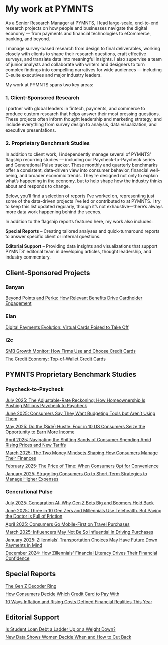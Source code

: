 # My work at PYMNTS

As a Senior Research Manager at PYMNTS, I lead large-scale, end-to-end research projects on how people and businesses navigate the digital economy — from payments and financial technologies to eCommerce, banking, and beyond.

I manage survey-based research from design to final deliverables, working closely with clients to shape their research questions, craft effective surveys, and translate data into meaningful insights. I also supervise a team of junior analysts and collaborate with writers and designers to turn complex findings into compelling narratives for wide audiences — including C-suite executives and major industry leaders.

My work at PYMNTS spans two key areas:

### 1. Client-Sponsored Research
I partner with global leaders in fintech, payments, and commerce to produce custom research that helps answer their most pressing questions. These projects often inform thought leadership and marketing strategy, and include everything from survey design to analysis, data visualization, and executive presentations.

### 2. Proprietary Benchmark Studies
In addition to client work, I independently manage several of PYMNTS’ flagship recurring studies — including our Paycheck-to-Paycheck series and Generational Pulse tracker. These monthly and quarterly benchmarks offer a consistent, data-driven view into consumer behavior, financial well-being, and broader economic trends. They’re designed not only to explain what’s happening in the economy, but to help shape how the industry thinks about and responds to change.

Below, you’ll find a selection of reports I’ve worked on, representing just some of the data-driven projects I’ve led or contributed to at PYMNTS. I try to keep this list updated regularly, though it’s not exhaustive—there’s always more data work happening behind the scenes.

In addition to the flagship reports featured here, my work also includes:

**Special Reports** – Creating tailored analyses and quick-turnaround reports to answer specific client or internal questions.

**Editorial Support** – Providing data insights and visualizations that support PYMNTS’ editorial team in developing articles, thought leadership, and industry commentary.

## Client-Sponsored Projects

### Banyan
<div style="margin-bottom: 8px;">
<a href="https://www.pymnts.com/news/loyalty-and-rewards-news/2025/how-consumers-decide-what-card-is-their-top-of-wallet-go-to" target="_blank">
  Beyond Points and Perks: How Relevant Benefits Drive Cardholder Engagement
</a>
</div>

### Elan
<div style="margin-bottom: 8px;">
<a href="https://www.pymnts.com/digital-payments/2025/more-than-4-in-10-u-s-consumers-now-use-virtual-cards-at-checkout" target="_blank">
 Digital Payments Evolution: Virtual Cards Poised to Take Off
</a>
</div>

### i2c 
<div style="margin-bottom: 8px;">
<a href="https://www.pymnts.com/study/smb-growth-credit-card-usage/" target="_blank">
  SMB Growth Monitor: How Firms Use and Choose Credit Cards
</a>
</div>

<div style="margin-bottom: 8px;">
<a href="https://www.pymnts.com/study/the-credit-economy-top-of-wallet-credit-cards/" target="_blank">
 The Credit Economy: Top-of-Wallet Credit Cards
</a>
</div>

## PYMNTS Proprietary Benchmark Studies

### Paycheck-to-Paycheck
<div style="margin-bottom: 8px;">
<a href="https://www.pymnts.com/study_posts/the-adjustable-rate-reckoning-how-homeownership-is-pushing-millions-paycheck-to-paycheck" target="_blank">
  July 2025: The Adjustable-Rate Reckoning: How Homeownership Is Pushing Millions Paycheck to Paycheck
</a>
</div>

<div style="margin-bottom: 8px;">
<a href="https://www.pymnts.com/study_posts/consumers-say-they-want-budgeting-tools-but-arent-using-them" target="_blank">
  June 2025: Consumers Say They Want Budgeting Tools but Aren’t Using Them
</a>
</div>

<div style="margin-bottom: 8px;">
<a href="https://www.pymnts.com/study_posts/do-the-side-hustle-four-in-10-us-consumers-seize-the-opportunity-to-earn-more-income/" target="_blank">
  May 2025: Do the (Side) Hustle: Four in 10 US Consumers Seize the Opportunity to Earn More Income
</a>
</div>

<div style="margin-bottom: 8px;">
<a href="https://www.pymnts.com/study_posts/navigating-the-shifting-sands-of-consumer-spending-amid-rising-prices-and-new-tariffs/" target="_blank">
  April 2025: Navigating the Shifting Sands of Consumer Spending Amid Rising Prices and New Tariffs
</a>
</div>

<div style="margin-bottom: 8px;">
<a href="https://www.pymnts.com/study_posts/the-two-money-mindsets-shaping-how-consumers-manage-their-finances" target="_blank">
  March 2025: The Two Money Mindsets Shaping How Consumers Manage Their Finances
</a>
</div>

<div style="margin-bottom: 8px;">
<a href="https://www.pymnts.com/study_posts/the-price-of-time-when-consumers-opt-for-convenience/" target="_blank">
  February 2025: The Price of Time: When Consumers Opt for Convenience
</a>
</div>

<div style="margin-bottom: 8px;">
<a href="https://www.pymnts.com/study_posts/struggling-consumers-go-to-short-term-strategies-to-manage-higher-expenses/" target="_blank">
  January 2025: Struggling Consumers Go to Short-Term Strategies to Manage Higher Expenses
</a>
</div>

### Generational Pulse
<div style="margin-bottom: 8px;">
<a href="https://www.pymnts.com/study_posts/generation-ai-why-gen-z-bets-big-and-boomers-hold-back" target="_blank">
  July 2025: Genearation AI: Why Gen Z Bets Big and Boomers Hold Back
</a>
</div>

<div style="margin-bottom: 8px;">
<a href="https://www.pymnts.com/study_posts/why-30percent-of-gen-z-and-millennials-like-telehealth-services" target="_blank">
  June 2025: Three in 10 Gen Zers and Millennials Use Telehealth. But Paying the Doctor is Full of Friction
</a>
</div>

<div style="margin-bottom: 8px;">
<a href="https://www.pymnts.com/study_posts/consumers-go-mobile-first-on-travel-purchases" target="_blank">
  April 2025: Consumers Go Mobile-First on Travel Purchases
</a>
</div>

<div style="margin-bottom: 8px;">
<a href="https://www.pymnts.com/study_posts/influencers-may-not-be-so-influential-in-driving-purchases" target="_blank">
  March 2025: Influencers May Not Be So Influential in Driving Purchases
</a>
</div>

<div style="margin-bottom: 8px;">
<a href="https://www.pymnts.com/study_posts/zillennials-transportation-choices-may-have-future-down-payments-in-mind" target="_blank">
  January 2025: Zillennials' Transportation Choices May Have Future Down Payments in Mind
</a>
</div>

<div style="margin-bottom: 8px;">
<a href="https://www.pymnts.com/study_posts/how-zillennials-financial-literacy-drives-their-financial-confidence" target="_blank">
  December 2024: How Zillennials' Financial Literacy Drives Their Financial Confidence
</a>
</div>

## Special Reports
<div style="margin-bottom: 8px;">
<a href="https://www.pymnts.com/gen-z/2025/gen-z-isnt-broke-theyre-smarter-with-money-than-you-think" target="_blank">
  The Gen Z Decoder Ring
</a>
</div>

<div style="margin-bottom: 8px;">
<a href="https://www.pymnts.com/study/how-consumers-decide-which-credit-card-to-pay-with" target="_blank">
  How Consumers Decide Which Credit Card to Pay With
</a>
</div>

<div style="margin-bottom: 8px;">
<a href="https://www.pymnts.com/study/10-impact-statements-the-new-reality-check/#:~:text=PYMNTS%20Intelligence's%20exclusive%20eBook%2C%20%E2%80%9C10,consumers%20earn%2C%20save%20and%20spend." target="_blank">
 10 Ways Inflation and Rising Costs Defined Financial Realities This Year
</a>
</div>

## Editorial Support
<div style="margin-bottom: 8px;">
<a href="https://www.pymnts.com/loans/2025/is-student-loan-debt-a-ladder-up-or-a-weight-down" target="_blank">
  Is Student Loan Debt a Ladder Up or a Weight Down?
</a>
</div>

<div style="margin-bottom: 8px;">
<a href="https://www.pymnts.com/consumer-insights/2025/new-data-shows-women-decide-when-how-cut-back/" target="_blank">
  New Data Shows Women Decide When and How to Cut Back
</a>
</div>
